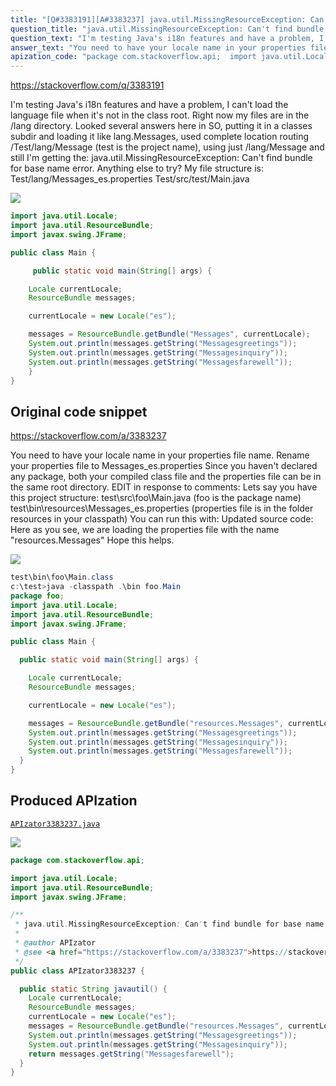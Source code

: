 ```yaml
---
title: "[Q#3383191][A#3383237] java.util.MissingResourceException: Can't find bundle for base name"
question_title: "java.util.MissingResourceException: Can't find bundle for base name"
question_text: "I'm testing Java's i18n features and have a problem, I can't load the language file when it's not in the class root. Right now my files are in the /lang directory. Looked several answers here in SO, putting it in a classes subdir and loading it like lang.Messages, used complete location routing /Test/lang/Message (test is the project name), using just /lang/Message and still I'm getting the: java.util.MissingResourceException: Can't find bundle for base name error. Anything else to try? My file structure is: Test/lang/Messages_es.properties Test/src/test/Main.java"
answer_text: "You need to have your locale name in your properties file name. Rename your properties file to Messages_es.properties Since you haven't declared any package, both your compiled class file and the properties file can be in the same root directory. EDIT in response to comments: Lets say you have this project structure: test\\src\\foo\\Main.java (foo is the package name) test\\bin\\resources\\Messages_es.properties (properties file is in the folder resources in your classpath) You can run this with: Updated source code: Here as you see, we are loading the properties file with the name \"resources.Messages\" Hope this helps."
apization_code: "package com.stackoverflow.api;  import java.util.Locale; import java.util.ResourceBundle; import javax.swing.JFrame;  /**  * java.util.MissingResourceException: Can't find bundle for base name  *  * @author APIzator  * @see <a href=\"https://stackoverflow.com/a/3383237\">https://stackoverflow.com/a/3383237</a>  */ public class APIzator3383237 {    public static String javautil() {     Locale currentLocale;     ResourceBundle messages;     currentLocale = new Locale(\"es\");     messages = ResourceBundle.getBundle(\"resources.Messages\", currentLocale);     System.out.println(messages.getString(\"Messagesgreetings\"));     System.out.println(messages.getString(\"Messagesinquiry\"));     return messages.getString(\"Messagesfarewell\");   } }"
---
```


https://stackoverflow.com/q/3383191

I&#x27;m testing Java&#x27;s i18n features and have a problem, I can&#x27;t load the language file when it&#x27;s not in the class root. Right now my files are in the /lang directory.
Looked several answers here in SO, putting it in a classes subdir and loading it like lang.Messages, used complete location routing /Test/lang/Message (test is the project name), using just /lang/Message and still I&#x27;m getting the:
java.util.MissingResourceException: Can&#x27;t find bundle for base name
error.
Anything else to try?
My file structure is:
Test/lang/Messages_es.properties
Test/src/test/Main.java


<div class="code-logo"><img src="/stackoverflow.png" /></div>

```java
import java.util.Locale;
import java.util.ResourceBundle;
import javax.swing.JFrame;

public class Main {

     public static void main(String[] args) {

    Locale currentLocale;
    ResourceBundle messages;

    currentLocale = new Locale("es");

    messages = ResourceBundle.getBundle("Messages", currentLocale);
    System.out.println(messages.getString("Messagesgreetings"));
    System.out.println(messages.getString("Messagesinquiry"));
    System.out.println(messages.getString("Messagesfarewell"));
    }
}
```


## Original code snippet

https://stackoverflow.com/a/3383237

You need to have your locale name in your properties file name.
Rename your properties file to Messages_es.properties
Since you haven&#x27;t declared any package, both your compiled class file and the properties file can be in the same root directory.
EDIT in response to comments:
Lets say you have this project structure:
test\src\foo\Main.java (foo is the package name)
test\bin\resources\Messages_es.properties (properties file is in the folder resources in your classpath)
You can run this with:
Updated source code:
Here as you see, we are loading the properties file with the name &quot;resources.Messages&quot;
Hope this helps.

<div class="code-logo"><img src="/stackoverflow.png" /></div>

```java
test\bin\foo\Main.class
c:\test>java -classpath .\bin foo.Main
package foo;
import java.util.Locale; 
import java.util.ResourceBundle;
import javax.swing.JFrame;

public class Main {

  public static void main(String[] args) {

    Locale currentLocale;
    ResourceBundle messages;

    currentLocale = new Locale("es");

    messages = ResourceBundle.getBundle("resources.Messages", currentLocale);
    System.out.println(messages.getString("Messagesgreetings"));
    System.out.println(messages.getString("Messagesinquiry"));
    System.out.println(messages.getString("Messagesfarewell"));
  }
}
```

## Produced APIzation

[`APIzator3383237.java`](https://github.com/pasqualesalza/apization/raw/main/data/search/APIzator3383237.java)

<div class="code-logo"><img src="/apizator.png" /></div>

```java
package com.stackoverflow.api;

import java.util.Locale;
import java.util.ResourceBundle;
import javax.swing.JFrame;

/**
 * java.util.MissingResourceException: Can't find bundle for base name
 *
 * @author APIzator
 * @see <a href="https://stackoverflow.com/a/3383237">https://stackoverflow.com/a/3383237</a>
 */
public class APIzator3383237 {

  public static String javautil() {
    Locale currentLocale;
    ResourceBundle messages;
    currentLocale = new Locale("es");
    messages = ResourceBundle.getBundle("resources.Messages", currentLocale);
    System.out.println(messages.getString("Messagesgreetings"));
    System.out.println(messages.getString("Messagesinquiry"));
    return messages.getString("Messagesfarewell");
  }
}

```